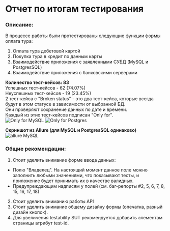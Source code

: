 # Отчет по итогам тестирования
### Описание:
В процессе работы были протестированы следующие функции формы оплата тура:
1. Оплата тура дебетовой картой
2. Покупка тура в кредит по данным карты
3. Взаимодействие приложения с заявленными СУБД (MySQL и PostgresSQL)
4. Взаимодействие приложения с банковскими серверами 

**Количество тест-кейсов: 83<br/>**
Успешных тест-кейсов - 62 (74.07%)<br/>
Неуспешных тест-кейсов - 19 (23.45%) <br/>
2 тест-кейса с "Broken status" - это два тест-кейса, которые всегда будут в этом статусе в зависимости от выбранной БД.<br/>
Они проверяют сохранение данных по дате и времени. <br/>
Каждый из этих тест-кейсов подписан "Only for".<br/>
![Only for MySQL](https://user-images.githubusercontent.com/103326791/225156084-8c0efb13-aeff-41be-99ff-4420a948e699.png)
![Only for Postgres](https://user-images.githubusercontent.com/103326791/225156099-039bcf0a-10a0-4e04-a6e5-65f614d61d70.png)


**Скриншот из Allure (для MySQL и PostgresSQL одинаково)**
![allure MySQL](https://user-images.githubusercontent.com/103326791/225156158-524d8b8d-378a-46e2-89d3-816aa70a1057.png)

### Общие рекомендации:
1. Стоит уделить внимание форме ввода данных:
- Полю "Владелец". На настоящий момент данное поле можно заполнить любыми значениями, что показывают тесты, и приложение будет принимать их в качестве валидных.
- Предупреждающим надписям у полей (см. баг-репорты #2, 5, 6, 7, 8, 15, 16, 17, 18)
2. Стоит уделить вниманию работы API
3. Стоит уделить внимание общему дизайну формы (опечатка, разный дизайн кнопок).
4. Для увеличения testability SUT рекомендуется добавить элементам страницы атрибут test-id.
